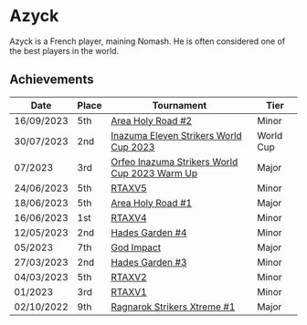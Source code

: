 # Azyck

Azyck is a French player, maining Nomash.
He is often considered one of the best players in the world.

## Achievements

| Date | Place | Tournament | Tier |
| - | - | - | - |
| 16/09/2023 | 5th | [Area Holy Road #2](inapedia/tournaments/misc/holyroad2.md) | Minor |
| 30/07/2023 | 2nd | [Inazuma Eleven Strikers World Cup 2023](/inapedia/tournaments/worldcup23.md) | World Cup |
| 07/2023 | 3rd | [Orfeo Inazuma Strikers World Cup 2023 Warm Up](inapedia/tournaments/misc/orfeowc.md) | Major |
| 24/06/2023 | 5th | [RTAXV5](inapedia/tournaments/rtaxv/rtaxv5.md) | Minor |
| 18/06/2023 | 5th | [Area Holy Road #1](inapedia/tournaments/misc/holyroad1.md) | Major |
| 16/06/2023 | 1st | [RTAXV4](inapedia/tournaments/rtaxv/rtaxv4.md) | Minor |
| 12/05/2023 | 2nd | [Hades Garden #4](inapedia/tournaments/hg/hg4.md) | Minor |
| 05/2023 | 7th | [God Impact](inapedia/tournaments/misc/godimpact.md) | Major |
| 27/03/2023 | 2nd | [Hades Garden #3](inapedia/tournaments/hg/hg3.md) | Minor |
| 04/03/2023 | 5th | [RTAXV2](inapedia/tournaments/rtaxv/rtaxv2.md) | Minor |
| 01/2023 | 3rd | [RTAXV1](inapedia/tournaments/rtaxv/rtaxv1.md) | Minor |
| 02/10/2022 | 9th | [Ragnarok Strikers Xtreme #1](inapedia/tournaments/ragna/ragnax1.md) | Major |

